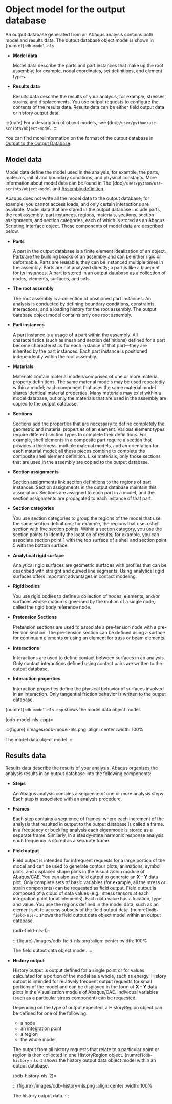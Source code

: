 # Object model for the output database

An output database generated from an Abaqus analysis contains both model and results data. The output database object model is shown in {numref}`odb-model-nls`

- **Model data**

  Model data describe the parts and part instances that make up the root assembly; for example, nodal coordinates, set definitions, and element types.

- **Results data**

  Results data describe the results of your analysis; for example, stresses, strains, and displacements. You use output requests to configure the contents of the results data. Results data can be either field output data or history output data.

:::{note}
For a description of object models, see {doc}`/user/python/use-scripts/object-model`.
:::

You can find more information on the format of the output database in [Output to the Output Database](https://help.3ds.com/2021/English/DSSIMULIA_Established/SIMACAEOUTRefMap/simaout-m-dboutput-sb.htm?contextscope=all#simaout-m-dboutput-sb).

## Model data

Model data define the model used in the analysis; for example, the parts, materials, initial and boundary conditions, and physical constants. More information about model data can be found in The {doc}`/user/python/use-scripts/object-model` and [Assembly definition](https://help.3ds.com/2021/English/DSSIMULIA_Established/SIMACAEMODRefMap/simamod-c-partassy.htm?contextscope=all).

Abaqus does not write all the model data to the output database; for example, you cannot access loads, and only certain interactions are available. Model data that are stored in the output database include parts, the root assembly, part instances, regions, materials, sections, section assignments, and section categories, each of which is stored as an Abaqus Scripting Interface object. These components of model data are described below.

- **Parts**

  A part in the output database is a finite element idealization of an object. Parts are the building blocks of an assembly and can be either rigid or deformable. Parts are reusable; they can be instanced multiple times in the assembly. Parts are not analyzed directly; a part is like a blueprint for its instances. A part is stored in an output database as a collection of nodes, elements, surfaces, and sets.

- **The root assembly**

  The root assembly is a collection of positioned part instances. An analysis is conducted by defining boundary conditions, constraints, interactions, and a loading history for the root assembly. The output database object model contains only one root assembly.

- **Part instances**

  A part instance is a usage of a part within the assembly. All characteristics (such as mesh and section definitions) defined for a part become characteristics for each instance of that part—they are inherited by the part instances. Each part instance is positioned independently within the root assembly.

- **Materials**

  Materials contain material models comprised of one or more material property definitions. The same material models may be used repeatedly within a model; each component that uses the same material model shares identical material properties. Many materials may exist within a model database, but only the materials that are used in the assembly are copied to the output database.

- **Sections**

  Sections add the properties that are necessary to define completely the geometric and material properties of an element. Various element types require different section types to complete their definitions. For example, shell elements in a composite part require a section that provides a thickness, multiple material models, and an orientation for each material model; all these pieces combine to complete the composite shell element definition. Like materials, only those sections that are used in the assembly are copied to the output database.

- **Section assignments**

  Section assignments link section definitions to the regions of part instances. Section assignments in the output database maintain this association. Sections are assigned to each part in a model, and the section assignments are propagated to each instance of that part.

- **Section categories**

  You use section categories to group the regions of the model that use the same section definitions; for example, the regions that use a shell section with five section points. Within a section category, you use the section points to identify the location of results; for example, you can associate section point 1 with the top surface of a shell and section point 5 with the bottom surface.

- **Analytical rigid surface**

  Analytical rigid surfaces are geometric surfaces with profiles that can be described with straight and curved line segments. Using analytical rigid surfaces offers important advantages in contact modeling.

- **Rigid bodies**

  You use rigid bodies to define a collection of nodes, elements, and/or surfaces whose motion is governed by the motion of a single node, called the rigid body reference node.

- **Pretension Sections**

  Pretension sections are used to associate a pre-tension node with a pre-tension section. The pre-tension section can be defined using a surface for continuum elements or using an element for truss or beam elements.

- **Interactions**

  Interactions are used to define contact between surfaces in an analysis. Only contact interactions defined using contact pairs are written to the output database.

- **Interaction properties**

  Interaction properties define the physical behavior of surfaces involved in an interaction. Only tangential friction behavior is written to the output database.

{numref}`odb-model-nls-cpp` shows the model data object model.

(odb-model-nls-cpp)=

:::{figure} /images/odb-model-nls.png
:align: center
:width: 100%

The model data object model.
:::

## Results data

Results data describe the results of your analysis. Abaqus organizes the analysis results in an output database into the following components:

- **Steps**

  An Abaqus analysis contains a sequence of one or more analysis steps. Each step is associated with an analysis procedure.

- **Frames**

  Each step contains a sequence of frames, where each increment of the analysis that resulted in output to the output database is called a frame. In a frequency or buckling analysis each eigenmode is stored as a separate frame. Similarly, in a steady-state harmonic response analysis each frequency is stored as a separate frame.

- **Field output**

  Field output is intended for infrequent requests for a large portion of the model and can be used to generate contour plots, animations, symbol plots, and displaced shape plots in the Visualization module of Abaqus/CAE. You can also use field output to generate an **X - Y** data plot. Only complete sets of basic variables (for example, all the stress or strain components) can be requested as field output. Field output is composed of a cloud of data values (e.g., stress tensors at each integration point for all elements). Each data value has a location, type, and value. You use the regions defined in the model data, such as an element set, to access subsets of the field output data. {numref}`odb-field-nls-1` shows the field output data object model within an output database.

  (odb-field-nls-1)=

  :::{figure} /images/odb-field-nls.png
  :align: center
  :width: 100%

  The field output data object model.
  :::

- **History output**

  History output is output defined for a single point or for values calculated for a portion of the model as a whole, such as energy. History output is intended for relatively frequent output requests for small portions of the model and can be displayed in the form of **X - Y** data plots in the Visualization module of Abaqus/CAE. Individual variables (such as a particular stress component) can be requested.

  Depending on the type of output expected, a HistoryRegion object can be defined for one of the following:

  - a node
  - an integration point
  - a region
  - the whole model

  The output from all history requests that relate to a particular point or region is then collected in one HistoryRegion object. {numref}`odb-history-nls-2` shows the history output data object model within an output database.

  (odb-history-nls-2)=

  :::{figure} /images/odb-history-nls.png
  :align: center
  :width: 100%

  The history output data.
  :::
